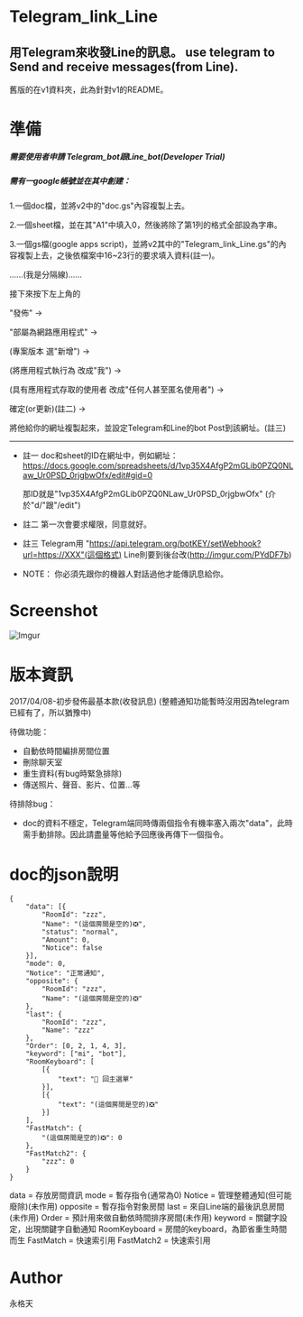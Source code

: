 # Telegram_link_Line
用Telegram來收發Line的訊息。
use telegram to Send and receive messages(from Line).
----
舊版的在v1資料夾，此為針對v1的README。


# 準備
 ##### 需要使用者申請 Telegram_bot跟Line_bot(Developer Trial)

 ##### 需有一google帳號並在其中創建：


1.一個doc檔，並將v2中的"doc.gs"內容複製上去。


2.一個sheet檔，並在其"A1"中填入0，然後將除了第1列的格式全部設為字串。


3.一個gs檔(google apps script)，並將v2其中的"Telegram_link_Line.gs"的內容複製上去，之後依檔案中16~23行的要求填入資料(註一)。


......(我是分隔線)......

接下來按下左上角的

"發佈" ->

"部屬為網路應用程式" ->

(專案版本 選"新增") ->

(將應用程式執行為 改成"我") ->

(具有應用程式存取的使用者 改成"任何人甚至匿名使用者") ->

確定(or更新)(註二) ->

將他給你的網址複製起來，並設定Telegram和Line的bot Post到該網址。(註三)

----
- 註一
  doc和sheet的ID在網址中，例如網址：
  https://docs.google.com/spreadsheets/d/1vp35X4AfgP2mGLib0PZQ0NLaw_Ur0PSD_0rjgbwOfx/edit#gid=0

  那ID就是"1vp35X4AfgP2mGLib0PZQ0NLaw_Ur0PSD_0rjgbwOfx"
  (介於"d/"跟"/edit")


- 註二
  第一次會要求權限，同意就好。


- 註三
  Telegram用
  "https://api.telegram.org/botKEY/setWebhook?url=https://XXX"(這個格式)
  Line則要到後台改(http://imgur.com/PYdDF7b)


- NOTE：
    你必須先跟你的機器人對話過他才能傳訊息給你。
# Screenshot
![Imgur](http://i.imgur.com/I0Qsimh.png)

# 版本資訊
  2017/04/08-初步發佈最基本款(收發訊息)
  (整體通知功能暫時沒用因為telegram已經有了，所以猶豫中)

  待做功能：
  - 自動依時間編排房間位置
  - 刪除聊天室
  - 重生資料(有bug時緊急排除)
  - 傳送照片、聲音、影片、位置...等

  待排除bug：
  - doc的資料不穩定，Telegram端同時傳兩個指令有機率塞入兩次"data"，此時需手動排除。因此請盡量等他給予回應後再傳下一個指令。

# doc的json說明

    {
        "data": [{
            "RoomId": "zzz",
            "Name": "(這個房間是空的)❎",
            "status": "normal",
            "Amount": 0,
            "Notice": false
        }],
        "mode": 0,
        "Notice": "正常通知",
        "opposite": {
            "RoomId": "zzz",
            "Name": "(這個房間是空的)❎"
        },
        "last": {
            "RoomId": "zzz",
            "Name": "zzz"
        },
        "Order": [0, 2, 1, 4, 3],
        "keyword": ["mi", "bot"],
        "RoomKeyboard": [
            [{
                "text": "🔮 回主選單"
            }],
            [{
                "text": "(這個房間是空的)❎"
            }]
        ],
        "FastMatch": {
            "(這個房間是空的)❎": 0
        },
        "FastMatch2": {
            "zzz": 0
        }
    }

data = 存放房間資訊
mode = 暫存指令(通常為0)
Notice = 管理整體通知(但可能廢除)(未作用)
opposite = 暫存指令對象房間
last = 來自Line端的最後訊息房間(未作用)
Order = 預計用來做自動依時間排序房間(未作用)
keyword = 關鍵字設定，出現關鍵字自動通知
RoomKeyboard = 房間的keyboard，為節省重生時間而生
FastMatch = 快速索引用
FastMatch2 = 快速索引用


# Author
永格天
